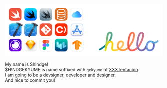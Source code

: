 ![Header](https://raw.githubusercontent.com/shindgewongxj/shindgewongxj/main/Assets/header.png)  

My name is Shindge!  
$H!NDGEKYUME is name suffixed with `gekyume` of [XXXTentacion](https://en.wikipedia.org/wiki/XXXTentacion).  
I am going to be a devsigner, developer and designer.  
And nice to commit you!  
